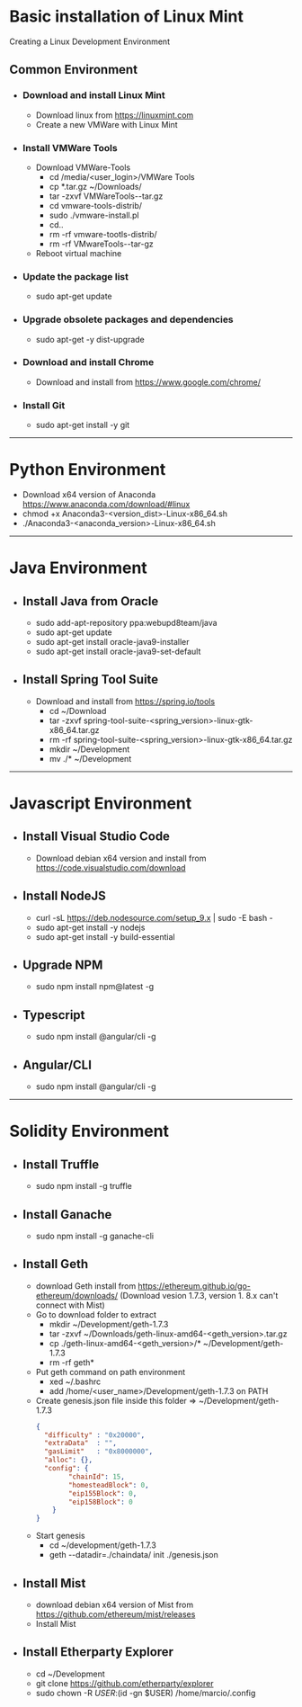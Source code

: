 # Basic installation of Linux Mint
Creating a Linux Development Environment

## Common Environment
* ### Download and install Linux Mint
  * Download linux from https://linuxmint.com
  * Create a new VMWare with Linux Mint
* ### Install VMWare Tools
  * Download VMWare-Tools
    * cd /media/<user_login>/VMWare Tools
    * cp *.tar.gz ~/Downloads/
    * tar -zxvf VMWareTools-<version>-tar.gz
    * cd vmware-tools-distrib/
    * sudo ./vmware-install.pl
    * cd..
    * rm -rf vmware-tootls-distrib/
    * rm -rf VMwareTools-<version>-tar-gz
  * Reboot virtual machine
* ### Update the package list
  * sudo apt-get update 
* ### Upgrade obsolete packages and dependencies
  * sudo apt-get -y dist-upgrade 
* ### Download and install Chrome
  * Download and install from https://www.google.com/chrome/
* ### Install Git
  * sudo apt-get install -y git 

***

# Python Environment
* Download x64 version of Anaconda https://www.anaconda.com/download/#linux
* chmod +x Anaconda3-<version_dist>-Linux-x86_64.sh
* ./Anaconda3-<anaconda_version>-Linux-x86_64.sh

*** 

# Java Environment
* ## Install Java from Oracle
  * sudo add-apt-repository ppa:webupd8team/java
  * sudo apt-get update
  * sudo apt-get install oracle-java9-installer
  * sudo apt-get install oracle-java9-set-default
* ## Install Spring Tool Suite
  * Download and install from https://spring.io/tools
    * cd ~/Download
    * tar -zxvf spring-tool-suite-<spring_version>-linux-gtk-x86_64.tar.gz
    * rm -rf spring-tool-suite-<spring_version>-linux-gtk-x86_64.tar.gz
    * mkdir ~/Development
    * mv ./* ~/Development

***

# Javascript Environment
* ## Install Visual Studio Code
  * Download debian x64 version and install from https://code.visualstudio.com/download
* ## Install NodeJS
  * curl -sL https://deb.nodesource.com/setup_9.x | sudo -E bash -
  * sudo apt-get install -y nodejs
  * sudo apt-get install -y build-essential
* ## Upgrade NPM
  * sudo npm install npm@latest -g
* ## Typescript
  * sudo npm install @angular/cli -g
* ## Angular/CLI
  * sudo npm install @angular/cli -g

***

# Solidity Environment
* ## Install Truffle
  * sudo npm install -g truffle 
* ## Install Ganache
  * sudo npm install -g ganache-cli
* ## Install Geth
  * download Geth install from https://ethereum.github.io/go-ethereum/downloads/ (Download vesion 1.7.3, version 1.
8.x can't connect with Mist)
  * Go to download folder to extract
    * mkdir ~/Development/geth-1.7.3
    * tar -zxvf ~/Downloads/geth-linux-amd64-<geth_version>.tar.gz  
    * cp ./geth-linux-amd64-<geth_version>/* ~/Development/geth-1.7.3
    * rm -rf geth*
  * Put geth command on path environment
    * xed ~/.bashrc
    * add /home/<user_name>/Development/geth-1.7.3 on PATH
  * Create genesis.json file inside this folder => ~/Development/geth-1.7.3
    ```json
    {
      "difficulty" : "0x20000",
      "extraData"  : "",
      "gasLimit"   : "0x8000000",
      "alloc": {},
      "config": {
            "chainId": 15,
            "homesteadBlock": 0,
            "eip155Block": 0,
            "eip158Block": 0
        }
    }
    ```
  * Start genesis 
    * cd ~/development/geth-1.7.3
    * geth --datadir=./chaindata/ init ./genesis.json
* ## Install Mist
  * download debian x64 version of Mist from https://github.com/ethereum/mist/releases
  * Install Mist
* ## Install Etherparty Explorer
  * cd ~/Development
  * git clone https://github.com/etherparty/explorer
  * sudo chown -R $USER:$(id -gn $USER) /home/marcio/.config
  

